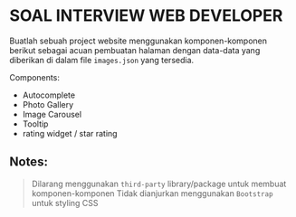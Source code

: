 # SOAL INTERVIEW WEB DEVELOPER

Buatlah sebuah project website menggunakan komponen-komponen berikut sebagai acuan pembuatan halaman dengan data-data yang diberikan di dalam file `images.json` yang tersedia.

Components:
- Autocomplete
- Photo Gallery
- Image Carousel
- Tooltip
- rating widget / star rating

## Notes:
> Dilarang menggunakan `third-party` library/package untuk membuat komponen-komponen
> Tidak dianjurkan menggunakan `Bootstrap` untuk styling CSS
